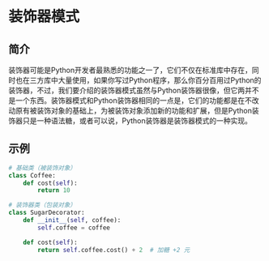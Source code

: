 # 装饰器模式

## 简介
装饰器可能是Python开发者最熟悉的功能之一了，它们不仅在标准库中存在，同时也在三方库中大量使用，如果你写过Python程序，那么你百分百用过Python的装饰器，不过，我们要介绍的装饰器模式虽然与Python装饰器很像，但它两并不是一个东西。装饰器模式和Python装饰器相同的一点是，它们的功能都是在不改动原有被装饰对象的基础上，为被装饰对象添加新的功能和扩展，但是Python装饰器只是一种语法糖，或者可以说，Python装饰器是装饰器模式的一种实现。

## 示例
```python
# 基础类（被装饰对象）
class Coffee:
    def cost(self):
        return 10

# 装饰器类（包装对象）
class SugarDecorator:
    def __init__(self, coffee):
        self.coffee = coffee

    def cost(self):
        return self.coffee.cost() + 2  # 加糖 +2 元
```